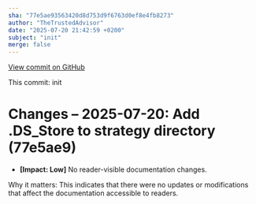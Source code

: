 ```yaml
---
sha: "77e5ae93563420d8d753d9f6763d0ef8e4fb8273"
author: "TheTrustedAdvisor"
date: "2025-07-20 21:42:59 +0200"
subject: "init"
merge: false
---
```


[View commit on GitHub](https://github.com/TheTrustedAdvisor/FabricAdoptionFramework/commit/77e5ae93563420d8d753d9f6763d0ef8e4fb8273)

This commit: init

# Changes – 2025-07-20: Add .DS_Store to strategy directory (77e5ae9)

- **[Impact: Low]** No reader-visible documentation changes.  
  
Why it matters: This indicates that there were no updates or modifications that affect the documentation accessible to readers.
